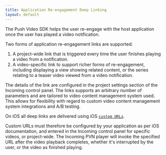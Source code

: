 ```yaml
---
title: Application Re-engagement Deep Linking
layout: default
---
```


The Push Video SDK helps the user re-engage with the host application once the user has played a video notification. 

Two forms of application re-engagement links are supported:

 1. A project-wide link that is triggered every time the user finishes playing a video from a notification.
 1. A video-specific link to support richer forms of re-engagement, including displaying a view showing related content, or the series relating to a teaser video viewed from a video notification.

The details of the link are configured in the project settings section of the Incoming control panel. The links supports an arbitrary number of parameters and are tailored to video content management system used. This allows for flexibility with regard to custom video content management system integrations and A/B testing.

On iOS all deep links are delivered using iOS [`custom URLs`](https://developer.apple.com/library/ios/documentation/iPhone/Conceptual/iPhoneOSProgrammingGuide/Inter-AppCommunication/Inter-AppCommunication.html#//apple_ref/doc/uid/TP40007072-CH6-SW10). 

Custom URLs must therefore be configured by your application as per iOS documentation, and entered in the Incoming control panel for specific videos, or project-wide. The Incoming PVN player will invoke the specified URL after the video playback completes, whether it's interrupted by the user, or the video as finished playing. 
